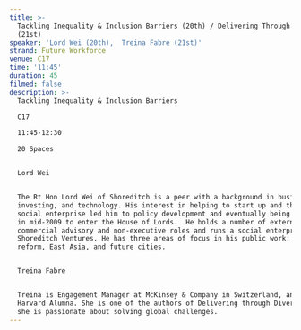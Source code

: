 ```yaml
---
title: >-
  Tackling Inequality & Inclusion Barriers (20th) / Delivering Through Diversity
  (21st)
speaker: 'Lord Wei (20th),  Treina Fabre (21st)'
strand: Future Workforce
venue: C17
time: '11:45'
duration: 45
filmed: false
description: >-
  Tackling Inequality & Inclusion Barriers

  C17

  11:45-12:30

  20 Spaces


  Lord Wei


  The Rt Hon Lord Wei of Shoreditch is a peer with a background in business,
  investing, and technology. His interest in helping to start up and think about
  social enterprise led him to policy development and eventually being invited
  in mid-2009 to enter the House of Lords.  He holds a number of external
  commercial advisory and non-executive roles and runs a social enterprise,
  Shoreditch Ventures. He has three areas of focus in his public work: social
  reform, East Asia, and future cities.


  Treina Fabre


  Treina is Engagement Manager at McKinsey & Company in Switzerland, and an
  Harvard Alumna. She is one of the authors of Delivering through Diversity and
  she is passionate about solving global challenges.
---
```



